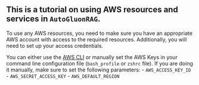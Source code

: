 ## This is a tutorial on using AWS resources and services in `AutoGluonRAG`. 

To use any AWS resources, you need to make sure you have an appropriate AWS account with access to the required resources. Additionally, you will need to set up your access credentials.

You can either use the [AWS CLI](https://docs.aws.amazon.com/cli/latest/userguide/cli-chap-configure.html) or manually set the AWS Keys in your command line configuration file (`bash_profile` or `zshrc` file). If you are doing it manually, make sure to set the following parameters: 
    - `AWS_ACCESS_KEY_ID`
    - `AWS_SECRET_ACCESS_KEY`
    - `AWS_DEFAULT_REGION`
